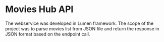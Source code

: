 # Movies Hub API

The webservice was developed in Lumen framework. The scope of the project was to parse movies list from JSON file and return the response in JSON format based on the endpoint call.

